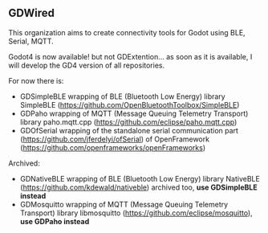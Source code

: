 ## GDWired

This organization aims to create connectivity tools for Godot using BLE, Serial, MQTT.

Godot4 is now available! but not GDExtention... as soon as it is available, I will develop the GD4 version of all repositories.

For now there is:
 - GDSimpleBLE wrapping of BLE (Bluetooth Low Energy) library SimpleBLE (https://github.com/OpenBluetoothToolbox/SimpleBLE)
 - GDPaho wrapping of MQTT (Message Queuing Telemetry Transport) library paho.mqtt.cpp (https://github.com/eclipse/paho.mqtt.cpp)
 - GDOfSerial wrapping of the standalone serial communication part (https://github.com/jferdelyi/ofSerial) of OpenFramework (https://github.com/openframeworks/openFrameworks)

Archived:
 - GDNativeBLE wrapping of BLE (Bluetooth Low Energy) library NativeBLE (https://github.com/kdewald/nativeble) archived too, **use GDSimpleBLE instead**
 - GDMosquitto wrapping of MQTT (Message Queuing Telemetry Transport) library libmosquitto (https://github.com/eclipse/mosquitto), **use GDPaho instead**
